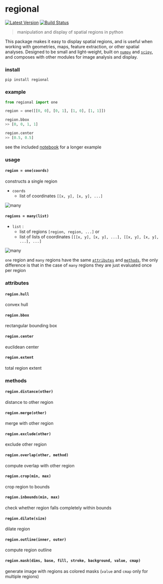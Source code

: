 # regional

[![Latest Version](https://img.shields.io/pypi/v/regional.svg?style=flat-square)](https://pypi.python.org/pypi/regional)
[![Build Status](https://img.shields.io/travis/freeman-lab/regional/master.svg?style=flat-square)](https://travis-ci.org/freeman-lab/regional) 

> manipulation and display of spatial regions in python

This package makes it easy to display spatial regions, and is useful when working with geometries, maps, feature extraction, or other spatial analyses. Designed to be small and light-weight, built on [`numpy`](https://github.com/numpy/numpy) and [`scipy`](https://github.com/scipy/scipy), and composes with other modules for image analysis and display.

### install

```
pip install regional
```

### example

```python
from regional import one

region = one([[0, 0], [0, 1], [1, 0], [1, 1]])

region.bbox
>> [0, 0, 1, 1]

region.center
>> [0.5, 0.5]
```

see the included [notebook](example.ipynb) for a longer example

### usage

#### `region = one(coords)`

constructs a single region 

- `coords`
	- list of coordinates `[[x, y], [x, y], ...]`

![many](https://s3.amazonaws.com/documentation-samples/regional/one.png)

#### `regions = many(list)`

- `list` : 
	- list of regions `[region, region, ...]` or 
	- list of lists of coordinates `[[[x, y], [x, y], ...], [[x, y], [x, y], ...], ...]`

![many](https://s3.amazonaws.com/documentation-samples/regional/many.png)

`one` region and `many` regions have the same [`attributes`](#attributes) and [`methods`](#methods), the only difference is that in the case of `many` regions they are just evaluated once per region

### attributes

#### `region.hull`

convex hull

#### `region.bbox`

rectangular bounding box

#### `region.center`

euclidean center

#### `region.extent`

total region extent

### methods

#### `region.distance(other)`

distance to other region

#### `region.merge(other)`

merge with other region

#### `region.exclude(other)`

exclude other region

#### `region.overlap(other, method)`

compute overlap with other region

#### `region.crop(min, max)`

crop region to bounds

#### `region.inbounds(min, max)`

check whether region falls completely within bounds

#### `region.dilate(size)`

dilate region 

#### `region.outline(inner, outer)`

compute region outline

#### `region.mask(dims, base, fill, stroke, background, value, cmap)`

generate image with regions as colored masks (`value` and `cmap` only for multiple regions)

